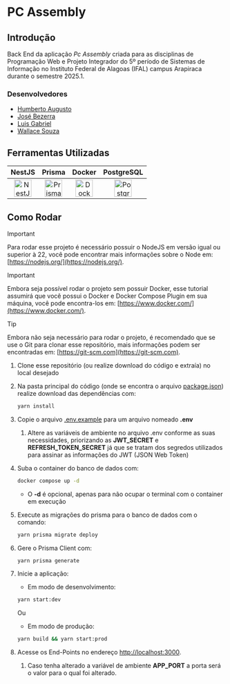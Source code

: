 # PC Assembly

## Introdução

Back End da aplicação _Pc Assembly_ criada para as disciplinas de Programação Web e Projeto Integrador do 5º período de Sistemas de Informação no Instituto Federal de Alagoas (IFAL) campus Arapiraca durante o semestre 2025.1.

### Desenvolvedores

- [Humberto Augusto](https://github.com/Humberto0003)
- [José Bezerra](https://github.com/JBPinheiro86)
- [Luis Gabriel](https://github.com/Maheshivara)
- [Wallace Souza](https://github.com/RochaSWallace)

## Ferramentas Utilizadas

<table>
  <thead>
    <tr>
      <th>NestJS</th>
      <th>Prisma</th>
      <th>Docker</th>
      <th>PostgreSQL</th>
    </tr>
  </thead>
  <tbody>
    <tr>
      <td align="center">
        <a href="https://nestjs.com/" target="_blank">
          <img src="https://nestjs.com/img/logo-small.svg" alt="NestJS" width="40"/><br/>
        </a>
      </td>
      <td align="center">
        <a href="https://www.prisma.io/" target="_blank">
          <img src="https://www.prisma.io/docs/ai_button.svg" alt="Prisma" width="40"/><br/>
        </a>
      </td>
      <td align="center">
        <a href="https://www.docker.com/" target="_blank">
          <img src="https://www.docker.com/wp-content/uploads/2022/03/Moby-logo.png" alt="Docker" width="40"/><br/>
        </a>
      </td>
      <td align="center">
        <a href="https://www.postgresql.org/" target="_blank">
          <img src="https://www.postgresql.org/media/img/about/press/elephant.png" alt="PostgreSQL" width="40"/><br/>
        </a>
      </td>
    </tr>
  </tbody>
</table>

## Como Rodar

> [!IMPORTANT]
> Para rodar esse projeto é necessário possuir o NodeJS em versão igual ou superior à 22, você pode encontrar mais informações sobre o Node em: [https://nodejs.org/](https://nodejs.org/).

> [!IMPORTANT]
> Embora seja possível rodar o projeto sem possuir Docker, esse tutorial assumirá que você possui o Docker e Docker Compose Plugin em sua máquina, você pode encontra-los em: [https://www.docker.com/](https://www.docker.com/).

> [!TIP]
> Embora não seja necessário para rodar o projeto, é recomendado que se use o Git para clonar esse repositório, mais informações podem ser encontradas em: [https://git-scm.com](https://git-scm.com).

1. Clone esse repositório (ou realize download do código e extraía) no local desejado
2. Na pasta principal do código (onde se encontra o arquivo [package.json](./package.json)) realize download das dependências com:
   ```bash
   yarn install
   ```
3. Copie o arquivo [.env.example](./.env.example) para um arquivo nomeado **.env**
   1. Altere as variáveis de ambiente no arquivo .env conforme as suas necessidades, priorizando as **JWT_SECRET** e **REFRESH_TOKEN_SECRET** já que se tratam dos segredos utilizados para assinar as informações do JWT (JSON Web Token)
4. Suba o container do banco de dados com:

   ```bash
   docker compose up -d
   ```

   - O **-d** é opcional, apenas para não ocupar o terminal com o container em execução

5. Execute as migrações do prisma para o banco de dados com o comando:
   ```bash
   yarn prisma migrate deploy
   ```
6. Gere o Prisma Client com:
   ```bash
   yarn prisma generate
   ```
7. Inicie a aplicação:
   - Em modo de desenvolvimento:
   ```bash
   yarn start:dev
   ```
   Ou
   - Em modo de produção:
   ```bash
   yarn build && yarn start:prod
   ```
8. Acesse os End-Points no endereço [http://localhost:3000](http://localhost:3000).
   1. Caso tenha alterado a variável de ambiente **APP_PORT** a porta será o valor para o qual foi alterado.
